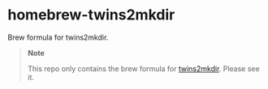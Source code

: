 # homebrew-twins2mkdir
Brew formula for twins2mkdir.

> **Note**
> 
> This repo only contains the brew formula for [twins2mkdir](https://github.com/yudukikun5120/twins2mkdir).
> Please see it.
